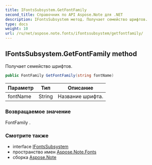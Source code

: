 ```yaml
---
title: IFontsSubsystem.GetFontFamily
second_title: Справочник по API Aspose.Note для .NET
description: IFontsSubsystem метод. Получает семейство шрифтов.
type: docs
weight: 10
url: /ru/net/aspose.note.fonts/ifontssubsystem/getfontfamily/
---
```

## IFontsSubsystem.GetFontFamily method

Получает семейство шрифтов.

```csharp
public FontFamily GetFontFamily(string fontName)
```

| Параметр | Тип | Описание |
| --- | --- | --- |
| fontName | String | Название шрифта. |

### Возвращаемое значение

FontFamily .

### Смотрите также

* interface [IFontsSubsystem](../)
* пространство имен [Aspose.Note.Fonts](../../ifontssubsystem/)
* сборка [Aspose.Note](../../../)


